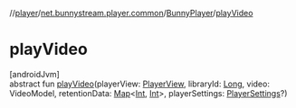 //[player](../../../index.md)/[net.bunnystream.player.common](../index.md)/[BunnyPlayer](index.md)/[playVideo](play-video.md)

# playVideo

[androidJvm]\
abstract fun [playVideo](play-video.md)(playerView: [PlayerView](https://developer.android.com/reference/kotlin/androidx/media3/ui/PlayerView.html), libraryId: [Long](https://kotlinlang.org/api/latest/jvm/stdlib/kotlin/-long/index.html), video: VideoModel, retentionData: [Map](https://kotlinlang.org/api/latest/jvm/stdlib/kotlin.collections/-map/index.html)&lt;[Int](https://kotlinlang.org/api/latest/jvm/stdlib/kotlin/-int/index.html), [Int](https://kotlinlang.org/api/latest/jvm/stdlib/kotlin/-int/index.html)&gt;, playerSettings: [PlayerSettings](../../../../sdk/sdk/net.bunnystream.androidsdk.settings.domain.model/-player-settings/index.md)?)
